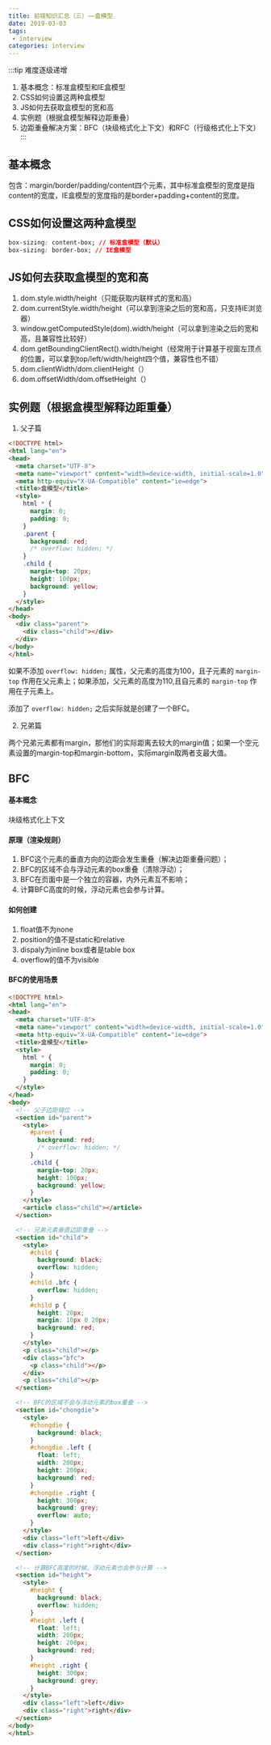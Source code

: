 ```yaml
---
title: 前端知识汇总（三）——盒模型
date: 2019-03-03
tags:
 - interview        
categories: interview
---
```


:::tip 难度逐级递增
1. 基本概念：标准盒模型和IE盒模型
2. CSS如何设置这两种盒模型
3. JS如何去获取盒模型的宽和高
4. 实例题（根据盒模型解释边距重叠）
5. 边距重叠解决方案：BFC（块级格式化上下文）和RFC（行级格式化上下文）
:::

## 基本概念
包含：margin/border/padding/content四个元素，其中标准盒模型的宽度是指content的宽度，IE盒模型的宽度指的是border+padding+content的宽度。

## CSS如何设置这两种盒模型
```css
box-sizing: content-box; // 标准盒模型（默认）
box-sizing: border-box; // IE盒模型
```

## JS如何去获取盒模型的宽和高

1. dom.style.width/height（只能获取内联样式的宽和高）
2. dom.currentStyle.width/height（可以拿到渲染之后的宽和高，只支持IE浏览器）
3. window.getComputedStyle(dom).width/height（可以拿到渲染之后的宽和高，且兼容性比较好）
4. dom.getBoundingClientRect().width/height（经常用于计算基于视窗左顶点的位置，可以拿到top/left/width/height四个值，兼容性也不错）
5. dom.clientWidth/dom.clientHeight（）
6. dom.offsetWidth/dom.offsetHeight（）

## 实例题（根据盒模型解释边距重叠）

1. 父子篇

```html
<!DOCTYPE html>
<html lang="en">
<head>
  <meta charset="UTF-8">
  <meta name="viewport" content="width=device-width, initial-scale=1.0">
  <meta http-equiv="X-UA-Compatible" content="ie=edge">
  <title>盒模型</title>
  <style>
    html * {
      margin: 0;
      padding: 0;
    }
    .parent {
      background: red;
      /* overflow: hidden; */
    }
    .child {
      margin-top: 20px;
      height: 100px;
      background: yellow;
    }
  </style>
</head>
<body>
  <div class="parent">
    <div class="child"></div>
  </div>
</body>
</html>
```

如果不添加 `overflow: hidden;` 属性，父元素的高度为100，且子元素的 `margin-top` 作用在父元素上；如果添加，父元素的高度为110,且自元素的 `margin-top` 作用在子元素上。

添加了 `overflow: hidden;` 之后实际就是创建了一个BFC。

2. 兄弟篇

两个兄弟元素都有margin，那他们的实际距离去较大的margin值；如果一个空元素设置的margin-top和margin-bottom，实际margin取两者支最大值。

## BFC

#### 基本概念

块级格式化上下文

#### 原理（渲染规则）

1. BFC这个元素的垂直方向的边距会发生重叠（解决边距重叠问题）；
2. BFC的区域不会与浮动元素的box重叠（清除浮动）；
3. BFC在页面中是一个独立的容器，内外元素互不影响；
4. 计算BFC高度的时候，浮动元素也会参与计算。

#### 如何创建

1. float值不为none
2. position的值不是static和relative
3. dispaly为inline box或者是table box
4. overflow的值不为visible

#### BFC的使用场景

```html
<!DOCTYPE html>
<html lang="en">
<head>
  <meta charset="UTF-8">
  <meta name="viewport" content="width=device-width, initial-scale=1.0">
  <meta http-equiv="X-UA-Compatible" content="ie=edge">
  <title>盒模型</title>
  <style>
    html * {
      margin: 0;
      padding: 0;
    }
  </style>
</head>
<body>
  <!-- 父子边距错位 -->
  <section id="parent">
    <style>
      #parent {
        background: red;
        /* overflow: hidden; */
      }
      .child {
        margin-top: 20px;
        height: 100px;
        background: yellow;
      }
    </style>
    <article class="child"></article>
  </section>

  <!-- 兄弟元素垂直边距重叠 -->
  <section id="child">
    <style>
      #child {
        background: black;
        overflow: hidden;
      }
      #child .bfc {
        overflow: hidden;
      }
      #child p {
        height: 20px;
        margin: 10px 0 20px;
        background: red;
      }
    </style>
    <p class="child"></p>
    <div class="bfc">
      <p class="child"></p>
    </div>
    <p class="child"></p>
  </section>

  <!-- BFC的区域不会与浮动元素的box重叠 -->
  <section id="chongdie">
    <style>
      #chongdie {
        background: black;
      }
      #chongdie .left {
        float: left;
        width: 200px;
        height: 200px;
        background: red;
      }
      #chongdie .right {
        height: 300px;
        background: grey;
        overflow: auto;
      }
    </style>
    <div class="left">left</div>
    <div class="right">right</div>
  </section>

  <!-- 计算BFC高度的时候，浮动元素也会参与计算 -->
  <section id="height">
    <style>
      #height {
        background: black;
        overflow: hidden;
      }
      #height .left {
        float: left;
        width: 200px;
        height: 200px;
        background: red;
      }
      #height .right {
        height: 300px;
        background: grey;
      }
    </style>
    <div class="left">left</div>
    <div class="right">right</div>
  </section>
</body>
</html>
```


